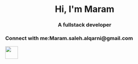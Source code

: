 <h1 align="center">Hi, I'm Maram</h1>
<h3 align="center">A fullstack developer</h3>

<h3 align="left">Connect with me:Maram.saleh.alqarni@gmail.com</h3>
<p align="left">
</p>
 <img src="prof.mp4" width="40" height="40"/> 
